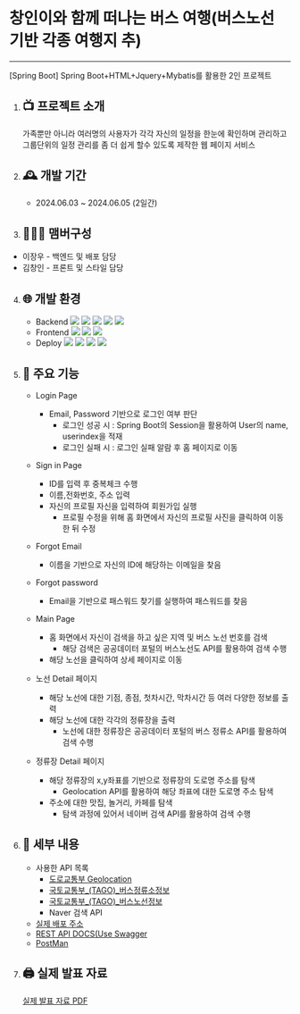 # 창인이와 함께 떠나는 버스 여행(버스노선 기반 각종 여행지 추)
-------------------
[Spring Boot] Spring Boot+HTML+Jquery+Mybatis를 활용한 2인 프로젝트

1. 📺 프로젝트 소개
   ---------------
   가족뿐만 아니라 여러명의 사용자가 각각 자신의 일정을 한눈에 확인하며 관리하고 그룹단위의 일정 관리를 좀 더 쉽게
   할수 있도록 제작한 웹 페이지 서비스
2. 🕰️ 개발 기간
   ----------------
   + 2024.06.03 ~ 2024.06.05 (2일간)

3. 🧑‍🤝‍🧑 맴버구성
   ----------------
  + 이장우 - 백엔드 및 배포 담당
  + 김창인 - 프론트 및 스타일 담당

4. 🌐 개발 환경
   ----------------
   + Backend
   <img src="https://img.shields.io/badge/JAVA-007396?style=flat-square&logo=Java&logoColor=white"/> <img src="https://img.shields.io/badge/Spring_Boot-6DB33F?style=flat-square&logo=springboot&logoColor=white"/> <img src="https://img.shields.io/badge/Swagger-85EA2D?style=flat-square&logo=swagger&logoColor=white"/> <img src="https://img.shields.io/badge/MYSQL-4479A1?style=flat-square&logo=mysql&logoColor=white"/> <img src="https://img.shields.io/badge/Naver-4479A1?style=flat-square&logo=naver&logoColor=white"/>
   + Frontend
   <img src="https://img.shields.io/badge/HTML-E34F26?style=flat-square&logo=html5&logoColor=white"/> <img src="https://img.shields.io/badge/JS-ffff00?style=flat-square&logo=javascript&logoColor=white"/> <img src="https://img.shields.io/badge/Jquery-0769AD?style=flat-square&logo=jquery&logoColor=white"/>
   + Deploy
    <img src="https://img.shields.io/badge/Jenkins-D24939?style=flat-square&logo=jenkins&logoColor=white"/> <img src="https://img.shields.io/badge/Docker-2496ED?style=flat-square&logo=docker&logoColor=white"/> <img src="https://img.shields.io/badge/Git-F05032?style=flat-square&logo=git&logoColor=white"/> <img src="https://img.shields.io/badge/Postman-FF6C37?style=flat-square&logo=postman&logoColor=white"/>
    
6. 📍 주요 기능
   ----------------
   + Login Page
     + Email, Password 기반으로 로그인 여부 판단
       + 로그인 성공 시 : Spring Boot의 Session을 활용하여 User의 name, userindex을 적재
       + 로그인 실패 시 : 로그인 실패 알람 후 홈 페이지로 이동
   
   + Sign in Page
     + ID를 입력 후 중복체크 수행
     + 이름,전화번호, 주소 입력
     + 자신의 프로필 자신을 입력하여 회원가입 실행
       + 프로필 수정을 위해 홈 화면에서 자신의 프로필 사진을 클릭하여 이동한 뒤 수정

   + Forgot Email
     + 이름을 기반으로 자신의 ID에 해당하는 이메일을 찾음
       
   + Forgot password
     + Email을 기반으로 패스워드 찾기를 실행하여 패스워드를 찾음
    
   + Main Page
     + 홈 화면에서 자신이 검색을 하고 싶은 지역 및 버스 노선 번호를 검색
       + 해당 검색은 공공데이터 포털의 버스노선도 API를 활용하여 검색 수행
     + 해당 노선을 클릭하여 상세 페이지로 이동

   + 노선 Detail 페이지
      + 해당 노선에 대한 기점, 종점, 첫차시간, 막차시간 등 여러 다양한 정보를 출력
      + 해당 노선에 대한 각각의 정류장을 출력
        + 노선에 대한 정류장은 공공데이터 포털의 버스 정류소 API를 활용하여 검색 수행
   
   + 정류장 Detail 페이지
     + 해당 정류장의 x,y좌표를 기반으로 정류장의 도로명 주소를 탐색
       + Geolocation API를 활용하여 해당 좌표에 대한 도로명 주소 탐색
     + 주소에 대한 맛집, 놀거리, 카페를 탐색
       + 탐색 과정에 있어서 네이버 검색 API를 활용하여 검색 수행
         

7. 🛑 세부 내용
   ----------------
   + 사용한 API 목록
     + [도로교통부 Geolocation](https://www.data.go.kr/data/15101106/openapi.do)
     + [국토교통부_(TAGO)_버스정류소정보](https://www.data.go.kr/data/15098534/openapi.do)
     + [국토교통부_(TAGO)_버스노선정보](https://www.data.go.kr/data/15098529/openapi.do)
     + Naver 검색 API
   + [실제 배포 주소](http://bustour.midichi.kro.kr/)
   + [REST API DOCS(Use Swagger](http://bustour.midichi.kro.kr/swagger-ui/)
   + [PostMan](https://documenter.getpostman.com/view/18128195/2sA3duHE5z)
     
9. 🖨 실제 발표 자료
   ----------------
   [실제 발표 자료 PDF](https://github.com/8282qwe/FamilyConnect/blob/998bb7ed4a57c675f152d6ed579d188a32af52a5/Group-by-group%20Schedule%20Planner_%EB%8D%B0%EB%B8%8C%EC%98%B5%EC%8A%A411%EA%B8%B0%20%EC%9D%B4%EC%9E%A5%EC%9A%B0.pdf)

